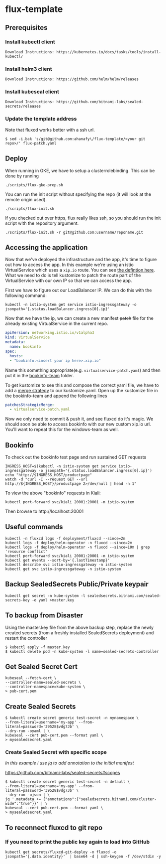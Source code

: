 # flux-template

## **Prerequisites**
### **Install kubectl client**

```
Download Instructions: https://kubernetes.io/docs/tasks/tools/install-kubectl/
```

### **Install helm3 client**

```
Download Instructions: https://github.com/helm/helm/releases
```

### **Install kubeseal client**

```
Download Instructions: https://github.com/bitnami-labs/sealed-secrets/releases
```

### **Update the template address**

Note that fluxcd works better with a ssh url.
```
$ sed -i.bak 's/git@github.com:ahanafy\/flux-template/<your git repo>/' flux-patch.yaml
```

## **Deploy**

When running in GKE, we have to setup a clusterrolebinding. This can be done by running
```
./scripts/flux-gke-prep.sh
```

You can run the init script without specifying the repo (it will look at the remote origin used). 
```
./scripts/flux-init.sh
```

If you checked out over https, flux really likes ssh, so you should run the init script with the repository argument.
```
./scripts/flux-init.sh -r git@github.com:username/reponame.git
```

## **Accessing the application**

Now that we've deployed the infrastructure and the app, it's time to figure out how to access the app. In this example we're using an istio VirtualService which uses a `xip.io` route. You can see [the defintion here](https://github.com/ahanafy/bookinfo-kustomize/blob/master/bookinfo/networking/virtualservice.yaml#L7). What we need to do is tell kustomize to patch the route part of the VirtualService with our own IP so that we can access the app.

First we have to figure out our LoadBalancer IP. We can do this with the following command:
```
kubectl -n istio-system get service istio-ingressgateway -o jsonpath='{.status.loadBalancer.ingress[0].ip}'
```

Now that we have the ip, we can create a new manifest ~~patch~~ file for the already existing VirtualService in the current repo.
```yaml
apiVersion: networking.istio.io/v1alpha3
kind: VirtualService
metadata:
  name: bookinfo
spec:
  hosts:
  - "bookinfo.<insert your ip here>.xip.io"
```

Name this something appropriate(e.g. `virtualservice-patch.yaml`) and then put it in the [bookinfo-team](https://github.com/ahanafy/flux-template/tree/master/bookinfo-team) folder. 

To get kustomize to see this and compose the correct yaml file, we have to add a [merge strategy](https://github.com/kubernetes/community/blob/master/contributors/devel/sig-api-machinery/strategic-merge-patch.md) to our kustomize.yaml. Open up the kustomize file in the bookinfo-team and append the following lines
```yaml
patchesStrategicMerge:
  - virtualservice-patch.yaml
```

Now we only need to commit & push it, and see fluxcd do it's magic. We should soon be able to access bookinfo with our new custom xip.io url. You'll want to repeat this for the windows-team as well.

## **Bookinfo**

To check out the bookinfo test page and run sustained GET requests

```
INGRESS_HOST=$(kubectl -n istio-system get service istio-ingressgateway -o jsonpath='{.status.loadBalancer.ingress[0].ip}')
echo "http://$INGRESS_HOST/productpage"
watch -d "curl -I --request GET --url http://${INGRESS_HOST}/productpage 2>/dev/null | head -n 1"
```

To view the above "bookinfo" requests in Kiali:
```
kubectl port-forward svc/kiali 20001:20001 -n istio-system
```
Then browse to http://localhost:20001

## **Useful commands**
```
kubectl -n fluxcd logs -f deployment/fluxcd --since=2m
kubectl logs -f deploy/helm-operator -n fluxcd --since=2m
kubectl logs -f deploy/helm-operator -n fluxcd --since=10m | grep 'resource conflict'
kubectl port-forward svc/kiali 20001:20001 -n istio-system
kubectl get events --sort-by='{.lastTimestamp}'
kubectl describe svc istio-ingressgateway -n istio-system
kubectl get svc istio-ingressgateway -n istio-system
```

## **Backup SealedSecrets Public/Private keypair**
```
kubectl get secret -n kube-system -l sealedsecrets.bitnami.com/sealed-secrets-key -o yaml >master.key
```

## **To backup from Disaster**

Using the master.key file from the above backup step, replace the newly created secrets (from a freshly installed SealedSecrets deployment) and restart the controller

```
$ kubectl apply -f master.key
$ kubectl delete pod -n kube-system -l name=sealed-secrets-controller
```

## **Get Sealed Secret Cert**
```
kubeseal --fetch-cert \
--controller-name=sealed-secrets \
--controller-namespace=kube-system \
> pub-cert.pem
```

## **Create Sealed Secrets**
```
$ kubectl create secret generic test-secret -n mynamespace \
--from-literal=username='my-app' --from-literal=password='39528$vdg7Jb' \
--dry-run -oyaml | \
kubeseal --cert pub-cert.pem --format yaml \
> mysealedsecret.yaml
```

### **Create Sealed Secret with specific scope**
_In this example i use jq to add annotation to the initial manifest_

https://github.com/bitnami-labs/sealed-secrets#scopes

```
$ kubectl create secret generic test-secret -n default \
--from-literal=username='my-app' --from-literal=password='39528$vdg7Jb' \
--dry-run -ojson | \
jq '.metadata += {"annotations":{"sealedsecrets.bitnami.com/cluster-wide":"true"}}' | \
kubeseal --cert pub-cert.pem --format yaml \
> mysealedsecret.yaml
```

## To reconnect fluxcd to git repo

### If you need to print the public key again to load into GitHub
```
kubectl get secrets/fluxcd-git-deploy -n fluxcd -o jsonpath='{.data.identity}'  | base64 -d | ssh-keygen -f /dev/stdin -y
```
